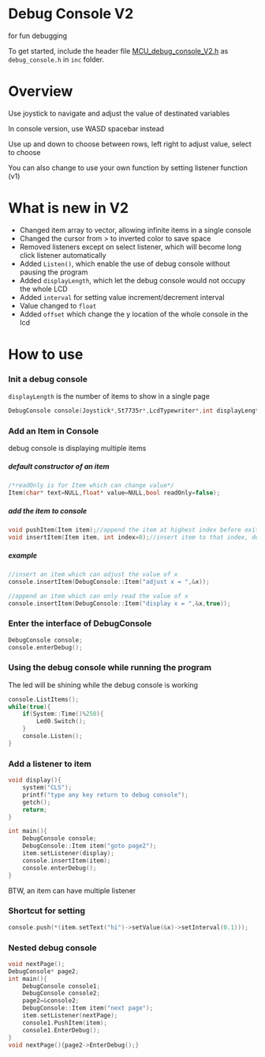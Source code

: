 # Debug Console V2
for fun debugging

To get started, include the header file [MCU_debug_console_V2.h](https://github.com/hkust-smartcar/Internal2017/blob/dipsy/debug%20console/MCU_debug_console_V2.h) as `debug_console.h` in `inc` folder.

# Overview
Use joystick to navigate and adjust the value of destinated variables

In console version, use WASD spacebar instead

Use up and down to choose between rows, left right to adjust value, select to choose

You can also change to use your own function by setting listener function (v1)

# What is new in V2
- Changed item array to vector, allowing infinite items in a single console
- Changed the cursor from > to inverted color to save space
- Removed listeners except on select listener, which will become long click listener automatically
- Added `Listen()`, which enable the use of debug console without pausing the program
- Added `displayLength`, which let the debug console would not occupy the whole LCD
- Added `interval` for setting value increment/decrement interval
- Value changed to `float`
- Added `offset` which change the y location of the whole console in the lcd

# How to use
### Init a debug console
`displayLength` is the number of items to show in a single page
```c++
DebugConsole console(Joystick*,St7735r*,LcdTypewriter*,int displayLength);
```
### Add an Item in Console
debug console is displaying multiple items
##### default constructor of an item
```c++
/*readOnly is for Item which can change value*/
Item(char* text=NULL,float* value=NULL,bool readOnly=false);
```
##### add the item to console
```c++
void pushItem(Item item);//append the item at highest index before exit
void insertItem(Item item, int index=0);//insert item to that index, default 0
```
##### example
```C++
//insert an item which can adjust the value of x
console.insertItem(DebugConsole::Item("adjust x = ",&x));

//append an item which can only read the value of x
console.insertItem(DebugConsole::Item("display x = ",&x,true));
```

### Enter the interface of DebugConsole
```C++
DebugConsole console;
console.enterDebug();
```

### Using the debug console while running the program
The led will be shining while the debug console is working
```C++
console.ListItems();
while(true){
    if(System::Time()%250){
        Led0.Switch();
    }
    console.Listen();
}
```

### Add a listener to item
```C++
void display(){
	system("CLS");
	printf("type any key return to debug console");
	getch();
	return;
}

int main(){
    DebugConsole console;
    DebugConsole::Item item("goto page2");
	item.setListener(display);
	console.insertItem(item);
	console.enterDebug();
}
```
BTW, an item can have multiple listener

### Shortcut for setting
```C++
console.push(*(item.setText("hi")->setValue(&x)->setInterval(0.1)));
```

### Nested debug console
```C++
void nextPage();
DebugConsole* page2;
int main(){
    DebugConsole console1;
    DebugConsole console2;
    page2=&console2;
    DebugConsole::Item item("next page");
    item.setListener(nextPage);
    console1.PushItem(item);
    console1.EnterDebug();
}
void nextPage(){page2->EnterDebug();}
```
